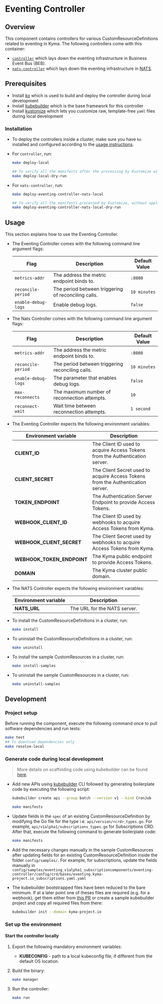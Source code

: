 # Eventing Controller

## Overview

This component contains controllers for various CustomResourceDefinitions related to eventing in Kyma. The following controllers come with this container:
- [`controller`](https://github.com/kyma-project/kyma/blob/master/components/eventing-controller/cmd/eventing-controller/main.go) which lays down the eventing infrastructure in Business Event Bus (BEB).
- [`nats-controller`](https://github.com/kyma-project/kyma/blob/master/components/eventing-controller/cmd/eventing-controller-nats/main.go) which lays down the eventing infrastructure in [NATS](https://docs.nats.io/nats-concepts/intro).

## Prerequisites
- Install [ko](https://github.com/google/ko) which is used to build and deploy the controller during local development
- Install [kubebuilder](https://github.com/kubernetes-sigs/kubebuilder) which is the base framework for this controller
- Install [kustomize](https://github.com/kubernetes-sigs/kustomize) which lets you customize raw, template-free `yaml` files during local development

### Installation

- To deploy the controllers inside a cluster, make sure you have `ko` installed and configured according to the [usage instructions](https://github.com/google/ko#usage).
 
- For `controller`, run:

    ```sh
    make deploy-local

    ## To verify all the manifests after the processing by Kustomize without applying to the cluster, use make target deploy-local-dry-run    
    make deploy-local-dry-run
    ```

- For `nats-controller`, run:

    ```sh
    make deploy-eventing-controller-nats-local

    ## To verify all the manifests processed by Kustomize, without applying them to the cluster, use the make target called "deploy-eventing-controller-nats-local-dry-run".    
    make deploy-eventing-controller-nats-local-dry-run
    ```

## Usage 

This section explains how to use the Eventing Controller.

- The Eventing Controller comes with the following command line argument flags:

    | Flag                    | Description                                           | Default Value   |
    | ----------------------- | ----------------------------------------------------- | --------------- |
    | `metrics-addr`            | The address the metric endpoint binds to.           | `:8080`         |
    | `reconcile-period`        | The period between triggering of reconciling calls. | `10 minutes`    |
    | `enable-debug-logs`       | Enable debug logs.                                  | `false`         |

- The Nats Controller comes with the following command line argument flags:

    | Flag                    | Description                                           | Default Value |
    | ----------------------- | ----------------------------------------------------- | ------------- |
    | `metrics-addr`            | The address the metric endpoint binds to.           | `:8080`       |
    | `reconcile-period`        | The period between triggering reconciling calls.    | `10 minutes`  |
    | `enable-debug-logs`       | The parameter that enables debug logs.              | `false`       |
    | `max-reconnects`          | The maximum number of reconnection attempts.        | `10 `         |
    | `reconnect-wait `         | Wait time between reconnection attempts.            | `1 second`    |

- The Eventing Controller expects the following environment variables:

    | Environment variable       | Description                                                                     |
    | -------------------------- | ------------------------------------------------------------------------------- |
    | **CLIENT_ID**              | The Client ID used to acquire Access Tokens from the Authentication server.     |
    | **CLIENT_SECRET**          | The Client Secret used to acquire Access Tokens from the Authentication server. |
    | **TOKEN_ENDPOINT**         | The Authentication Server Endpoint to provide Access Tokens.                    |
    | **WEBHOOK_CLIENT_ID**      | The Client ID used by webhooks to acquire Access Tokens from Kyma.              |
    | **WEBHOOK_CLIENT_SECRET**  | The Client Secret used by webhooks to acquire Access Tokens from Kyma.          |
    | **WEBHOOK_TOKEN_ENDPOINT** | The Kyma public endpoint to provide Access Tokens.                              |
    | **DOMAIN**                 | The Kyma cluster public domain.                                                 |

- The NATS Controller expects the following environment variables:

    | Environment variable   | Description                      |
    | ---------------------- | -------------------------------- |
    | **NATS_URL**           | The URL for the NATS server.     |

- To install the CustomResourceDefinitions in a cluster, run:

    ```sh
    make install
    ```

- To uninstall the CustomResourceDefinitions in a cluster, run:

    ```sh
    make uninstall
    ```

- To install the sample CustomResources in a cluster, run:

    ```sh
    make install-samples
    ```

- To uninstall the sample CustomResources in a cluster, run:

    ```sh
    make uninstall-samples
    ```

## Development

### Project setup

Before running the component, execute the following command once to pull software dependencies and run tests:

```sh
make test
## To download dependencies only
make resolve-local 
```

### Generate code during local development

> More details on scaffolding code using kubebuilder can be found [here](https://github.com/kubernetes-sigs/kubebuilder/blob/master/designs/simplified-scaffolding.md). 

- Add new APIs using [kubebuilder](https://github.com/kubernetes-sigs/kubebuilder) CLI followed by generating boilerplate code by executing the following script:

    ```sh
    kubebuilder create api --group batch --version v1 --kind CronJob

    make manifests
    ```

- Update fields in the `spec` of an existing CustomResourceDefinition by modifying the Go file for the type i.e. `api/version/<crd>_types.go`. For example, `api/v1alpha1/subscriptions_types.go` for Subscriptions CRD. After that, execute the following command to generate boilerplate code:

    ```sh
    make manifests
    ```

- Add the necessary changes manually in the sample CustomResources after updating fields for an existing CustomResourceDefinition inside the folder `config/samples/`. For example, for subscriptions, update the fields manually in `config/samples/eventing_v1alpha1_subscriptioncomponents/eventing-controller/config/crd/bases/eventing.kyma-project.io_subscriptions.yaml.yaml`

- The kubebuilder bootstrapped files have been reduced to the bare minimum. If at a later point one of theses files are required (e.g. for a webhook), get them either from [this PR](https://github.com/kyma-project/kyma/pull/9510/commits/6ce5b914c5ef175dea45c27ccca826becb1b5818) or create a sample kubebuilder project and copy all required files from there:

    ```sh
    kubebuilder init --domain kyma-project.io
    ```


### Set up the environment

#### Start the controller locally

1. Export the following mandatory environment variables:

    * **KUBECONFIG** - path to a local kubeconfig file, if different from the default OS location.

2. Build the binary:

    ```sh
    make manager
    ```

3. Run the controller:

    ```sh
    make run
    ```
